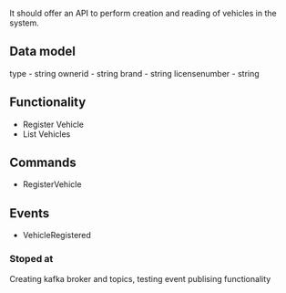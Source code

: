 It should offer an API to perform creation and reading of vehicles in the 
system.

## Data model
type - string
ownerid - string
brand - string
licensenumber - string

## Functionality
- Register Vehicle
- List Vehicles

## Commands
- RegisterVehicle

## Events
- VehicleRegistered

### Stoped at
Creating kafka broker and topics, testing event publising functionality
